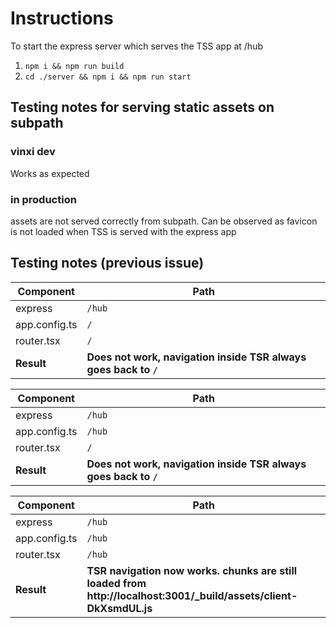 # Instructions

To start the express server which serves the TSS app at /hub

1. `npm i && npm run build`
2. `cd ./server && npm i && npm run start`

## Testing notes for serving static assets on subpath

### vinxi dev

Works as expected

### in production

assets are not served correctly from subpath. Can be observed as favicon is not loaded when TSS is served
with the express app

## Testing notes (previous issue)

| Component     | Path                                                             |
| ------------- | ---------------------------------------------------------------- |
| express       | `/hub`                                                           |
| app.config.ts | `/`                                                              |
| router.tsx    | `/`                                                              |
| **Result**    | **Does not work, navigation inside TSR always goes back to `/`** |

| Component     | Path                                                             |
| ------------- | ---------------------------------------------------------------- |
| express       | `/hub`                                                           |
| app.config.ts | `/hub`                                                           |
| router.tsx    | `/`                                                              |
| **Result**    | **Does not work, navigation inside TSR always goes back to `/`** |

| Component     | Path                                                                                                               |
| ------------- | ------------------------------------------------------------------------------------------------------------------ |
| express       | `/hub`                                                                                                             |
| app.config.ts | `/hub`                                                                                                             |
| router.tsx    | `/hub`                                                                                                             |
| **Result**    | **TSR navigation now works. chunks are still loaded from http://localhost:3001/\_build/assets/client-DkXsmdUL.js** |
